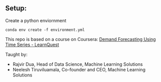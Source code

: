 ## Setup:
Create a python enviornment
```
conda env create -f environment.yml
```



This repo is based on a course on Coursera:
[Demand Forecasting Using Time Series - LearnQuest](https://www.coursera.org/learn/demand-prediction-using-time-series/home/week/1)

Taught by:
- Rajvir Dua, Head of Data Science, Machine Learning Solutions
- Neelesh Tiruviluamala, Co-founder and CEO, Machine Learning Solutions